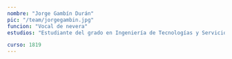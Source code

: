 ```yaml
---
nombre: "Jorge Gambín Durán"
pic: "/team/jorgegambin.jpg"
funcion: "Vocal de nevera"
estudios: "Estudiante del grado en Ingeniería de Tecnologías y Servicios de Telecomunicación"

curso: 1819
---
```

